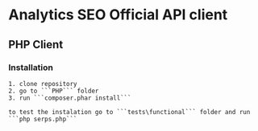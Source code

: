 # Analytics SEO Official API client

## PHP Client

### Installation
    1. clone repository
    2. go to ```PHP``` folder
    3. run ```composer.phar install```

    to test the instalation go to ```tests\functional``` folder and run ```php serps.php```
